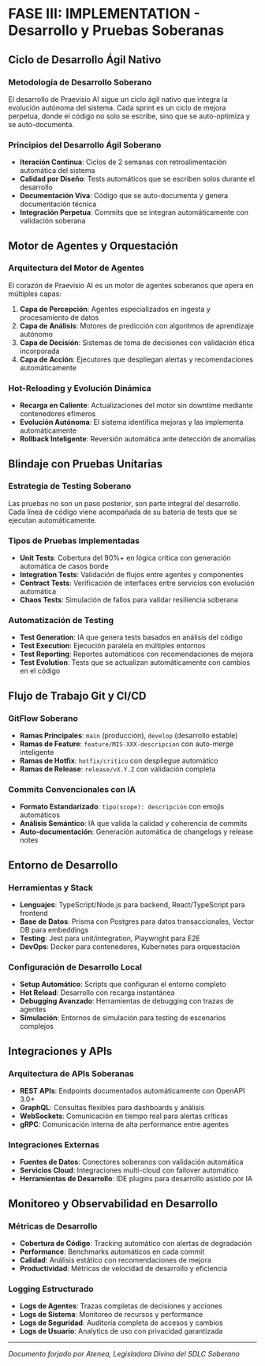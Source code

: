 # FASE III: IMPLEMENTATION - Desarrollo y Pruebas Soberanas

## Ciclo de Desarrollo Ágil Nativo

### Metodología de Desarrollo Soberano
El desarrollo de Praevisio AI sigue un ciclo ágil nativo que integra la evolución autónoma del sistema. Cada sprint es un ciclo de mejora perpetua, donde el código no solo se escribe, sino que se auto-optimiza y se auto-documenta.

### Principios del Desarrollo Ágil Soberano
- **Iteración Continua**: Ciclos de 2 semanas con retroalimentación automática del sistema
- **Calidad por Diseño**: Tests automáticos que se escriben solos durante el desarrollo
- **Documentación Viva**: Código que se auto-documenta y genera documentación técnica
- **Integración Perpetua**: Commits que se integran automáticamente con validación soberana

## Motor de Agentes y Orquestación

### Arquitectura del Motor de Agentes
El corazón de Praevisio AI es un motor de agentes soberanos que opera en múltiples capas:

1. **Capa de Percepción**: Agentes especializados en ingesta y procesamiento de datos
2. **Capa de Análisis**: Motores de predicción con algoritmos de aprendizaje autónomo
3. **Capa de Decisión**: Sistemas de toma de decisiones con validación ética incorporada
4. **Capa de Acción**: Ejecutores que despliegan alertas y recomendaciones automáticamente

### Hot-Reloading y Evolución Dinámica
- **Recarga en Caliente**: Actualizaciones del motor sin downtime mediante contenedores efímeros
- **Evolución Autónoma**: El sistema identifica mejoras y las implementa automáticamente
- **Rollback Inteligente**: Reversión automática ante detección de anomalías

## Blindaje con Pruebas Unitarias

### Estrategia de Testing Soberano
Las pruebas no son un paso posterior, son parte integral del desarrollo. Cada línea de código viene acompañada de su batería de tests que se ejecutan automáticamente.

### Tipos de Pruebas Implementadas
- **Unit Tests**: Cobertura del 90%+ en lógica crítica con generación automática de casos borde
- **Integration Tests**: Validación de flujos entre agentes y componentes
- **Contract Tests**: Verificación de interfaces entre servicios con evolución automática
- **Chaos Tests**: Simulación de fallos para validar resiliencia soberana

### Automatización de Testing
- **Test Generation**: IA que genera tests basados en análisis del código
- **Test Execution**: Ejecución paralela en múltiples entornos
- **Test Reporting**: Reportes automáticos con recomendaciones de mejora
- **Test Evolution**: Tests que se actualizan automáticamente con cambios en el código

## Flujo de Trabajo Git y CI/CD

### GitFlow Soberano
- **Ramas Principales**: `main` (producción), `develop` (desarrollo estable)
- **Ramas de Feature**: `feature/MIS-XXX-descripcion` con auto-merge inteligente
- **Ramas de Hotfix**: `hotfix/critico` con despliegue automático
- **Ramas de Release**: `release/vX.Y.Z` con validación completa

### Commits Convencionales con IA
- **Formato Estandarizado**: `tipo(scope): descripción` con emojis automáticos
- **Análisis Semántico**: IA que valida la calidad y coherencia de commits
- **Auto-documentación**: Generación automática de changelogs y release notes

## Entorno de Desarrollo

### Herramientas y Stack
- **Lenguajes**: TypeScript/Node.js para backend, React/TypeScript para frontend
- **Base de Datos**: Prisma con Postgres para datos transaccionales, Vector DB para embeddings
- **Testing**: Jest para unit/integration, Playwright para E2E
- **DevOps**: Docker para contenedores, Kubernetes para orquestación

### Configuración de Desarrollo Local
- **Setup Automático**: Scripts que configuran el entorno completo
- **Hot Reload**: Desarrollo con recarga instantánea
- **Debugging Avanzado**: Herramientas de debugging con trazas de agentes
- **Simulación**: Entornos de simulación para testing de escenarios complejos

## Integraciones y APIs

### Arquitectura de APIs Soberanas
- **REST APIs**: Endpoints documentados automáticamente con OpenAPI 3.0+
- **GraphQL**: Consultas flexibles para dashboards y análisis
- **WebSockets**: Comunicación en tiempo real para alertas críticas
- **gRPC**: Comunicación interna de alta performance entre agentes

### Integraciones Externas
- **Fuentes de Datos**: Conectores soberanos con validación automática
- **Servicios Cloud**: Integraciones multi-cloud con failover automático
- **Herramientas de Desarrollo**: IDE plugins para desarrollo asistido por IA

## Monitoreo y Observabilidad en Desarrollo

### Métricas de Desarrollo
- **Cobertura de Código**: Tracking automático con alertas de degradación
- **Performance**: Benchmarks automáticos en cada commit
- **Calidad**: Análisis estático con recomendaciones de mejora
- **Productividad**: Métricas de velocidad de desarrollo y eficiencia

### Logging Estructurado
- **Logs de Agentes**: Trazas completas de decisiones y acciones
- **Logs de Sistema**: Monitoreo de recursos y performance
- **Logs de Seguridad**: Auditoría completa de accesos y cambios
- **Logs de Usuario**: Analytics de uso con privacidad garantizada

---

*Documento forjado por Atenea, Legisladora Divina del SDLC Soberano*
